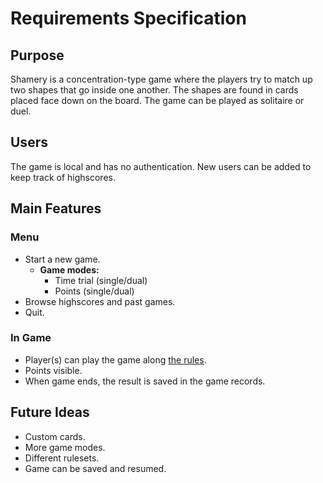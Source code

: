 # Requirements Specification

## Purpose

Shamery is a concentration-type game where the players try to match up two shapes that go inside one another. The shapes are found in cards placed face down on the board. The game can be played as solitaire or duel.

## Users

The game is local and has no authentication. New users can be added to keep track of highscores.

## Main Features

### Menu
- Start a new game.
	- **Game modes:**
		- Time trial (single/dual)
		- Points (single/dual)
- Browse highscores and past games.
- Quit.

### In Game
- Player(s) can play the game along [the rules](./rules.md).
- Points visible.
- When game ends, the result is saved in the game records.

## Future Ideas

- Custom cards.
- More game modes.
- Different rulesets.
- Game can be saved and resumed.
